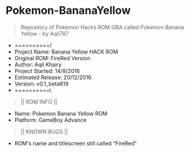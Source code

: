 # Pokemon-BananaYellow
> Repository of Pokemon Hacks ROM GBA called Pokemon Banana Yellow - by Aqil787

- ==========/
- Project Name: Banana Yellow HACK ROM
- Original ROM: FireRed Version
- Author: Aqil Khairy
- Project Started: 14/8/2016
- Estimated Release: 20/12/2016
- Version: v0.1_beta819
- ==========\

> || ROM INFO ||
- Name: Pokemon Banana Yellow ROM
- Platform: GameBoy Advance

> || KNOWN BUGS ||
- ROM's name and titlescreen still called "FireRed"
